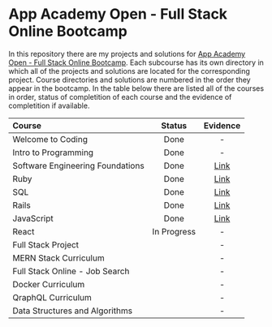 # App Academy Open - Full Stack Online Bootcamp

In this repository there are my projects and solutions for [App Academy Open - Full Stack Online Bootcamp](https://open.appacademy.io/). Each subcourse has its own directory in which all of the projects and solutions are located for the corresponding project. Course directories and solutions are numbered in the order they appear in the bootcamp. In the table below there are listed all of the courses in order, status of completition of each course and the evidence of completition if available.

| Course                           |   Status    |                  Evidence                   |
| :------------------------------- | :---------: | :-----------------------------------------: |
| Welcome to Coding                |    Done     |                      -                      |
| Intro to Programming             |    Done     |                      -                      |
| Software Engineering Foundations |    Done     | [Link](00_software_engineering_foundations) |
| Ruby                             |    Done     |              [Link](/01_ruby)               |
| SQL                              |    Done     |               [Link](/02_sql)               |
| Rails                            |    Done     |              [Link](/03_rails)              |
| JavaScript                       |    Done     |           [Link](/04_javascript)            |
| React                            | In Progress |                      -                      |
| Full Stack Project               |             |                      -                      |
| MERN Stack Curriculum            |             |                      -                      |
| Full Stack Online - Job Search   |             |                      -                      |
| Docker Curriculum                |             |                      -                      |
| QraphQL Curriculum               |             |                      -                      |
| Data Structures and Algorithms   |             |                      -                      |

